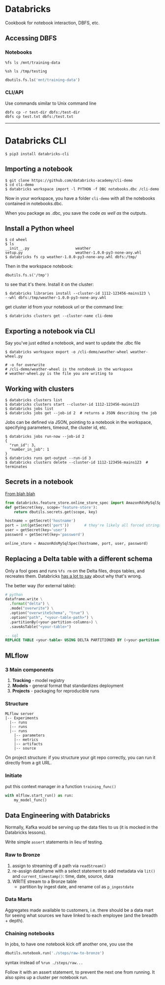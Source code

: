 # Databricks
Cookbook for notebook interaction, DBFS, etc.

## Accessing DBFS
### Notebooks
```
%fs ls /mnt/training-data

%sh ls /tmp/testing
```
```python
dbutils.fs.ls('mnt/training-data')
```

### CLI/API
Use commands similar to Unix command line
```
dbfs cp -r test-dir dbfs:/test-dir
dbfs cp test.txt dbfs:/test.txt
```
----

# Databricks CLI
```
$ pip3 install databricks-cli
```

## Importing a notebook
```
$ git clone https://github.com/databricks-academy/cli-demo
$ cd cli-demo
$ databricks workspace import -l PYTHON -f DBC notebooks.dbc /cli-demo
```
Now in your workspace, you have a folder `cli-demo` with all the notebooks 
contained in notebooks.dbc.

When you package as .dbc, you save the code _as well as_ the outputs.

## Install a Python wheel
```
$ cd wheel
$ ls
__init__.py						weather
setup.py						weather-1.0.0-py3-none-any.whl
$ databricks fs cp weather-1.0.0-py3-none-any.whl dbfs:/tmp/
```

Then in the workspace notebook:
```
dbutils.fs.s('/tmp')
```
to see that it's there. Install it on the cluster:
```
$ databricks libraries install --cluster-id 1112-123456-mains123 \
--whl dbfs:/tmp/weather-1.0.0-py3-none-any.whl
```
get cluster id from your notebook url or the command line:
```
$ databricks clusters get --cluster-name cli-demo
```

## Exporting a notebook via CLI
Say you've just edited a notebook, and want to update the .dbc file
```
$ databricks workspace export -o /cli-demo/weather-wheel weather-wheel.py

# -o for overwrite
# /cli-demo/weather-wheel is the notebook in the workspace
# weather-wheel.py is the file you are writing to
```

## Working with clusters
```
$ databricks clusters list
$ databricks clusters start --cluster-id 1112-123456-mains123
$ databricks jobs list
$ databricks jobs get --job-id 2  # returns a JSON describing the job
```

Jobs can be defined via JSON, pointing to a notebook in the workspace, 
specifying parameters, timeout, the cluster id, etc.

```
$ databricks jobs run-now --job-id 2
{
  "run_id": 3,
  "number_in_job": 1
}
$ databricks runs get-output --run-id 3
$ databricks clusters delete --cluster-id 1112-123456-mains123  # terminates
```

## Secrets in a notebook
[From blah blah](https://docs.databricks.com/applications/machine-learning/feature-store.html)
```python
from databricks.feature_store.online_store_spec import AmazonRdsMySqlSpec
def getSecret(key, scope='feature-store'):
	return dbutils.secrets.get(scope, key)

hostname = getSecret('hostname')
port = int(getSecret('port'))		# they're likely all forced strings
user = getSecret(key='user')
password = getSecret(key='password')

online_store = AmazonRdsMySqlSpec(hostname, port, user, password)
```

## Replacing a Delta table with a different schema
Only a fool goes and runs `%fs rm` on the Delta files, drops tables, and recreates them. Databricks
[has a lot to say](https://docs.databricks.com/delta/best-practices.html#replace-the-content-or-schema-of-a-table)
about why that's wrong.

The better way (for external table): 
```python
# python
dataframe.write \
  .format("delta") \
  .mode("overwrite") \
  .option("overwriteSchema", "true") \
  .option("path", "<your-table-path>") \
  .partitionBy(<your-partition-columns>) \
  .saveAsTable("<your-table>")
```
```sql
-- sql
REPLACE TABLE <your-table> USING DELTA PARTITIONED BY (<your-partition-columns>) LOCATION "<your-table-path>" AS SELECT ...

```

## MLflow

### 3 Main components
1. **Tracking** - model registry
2. **Models** - general format that standardizes deployment
3. **Projects** - packaging for reproducible runs

### Structure
```
MLflow server
|-- Experiments
  |-- runs
  |-- runs
  |-- runs
    |-- parameters
    |-- metrics
    |-- artifacts
    |-- source
```

On project structure: if you structure your git repo correctly, you can run it directly from a git
URL.

### Initiate
put this context manager _in_ a function `training_func()`

```python
with mlflow.start_run() as run:
	my_model_func()
```

## Data Engineering with Databricks
Normally, Kafka would be serving up the data files to us (it is mocked in the Databricks lessons).

Write simple `assert` statements in lieu of testing.

### Raw to Bronze
1. assign to streaming df a path via `readStream()`
2. re-assign dataframe with a select statement to add metadata via `lit()` and `current_timestamp()`:
time, date, source, data
3. WRITE stream to a Bronze table
	- partition by ingest date, and rename col as `p_ingestdate`

### Data Marts
Aggregates made available to customers, i.e. there should be a data mart for seeing what sources we 
have linked to each employee (and the breadth + depth). 

### Chaining notebooks
In jobs, to have one notebook kick off another one, you use the 
```python
dbutils.notebook.run('./steps/raw-to-bronze')
```
syntax instead of `%run ./steps/raw...`

Follow it with an assert statement, to prevent the next one from running. It also spins up a cluster
per notebook run. 
